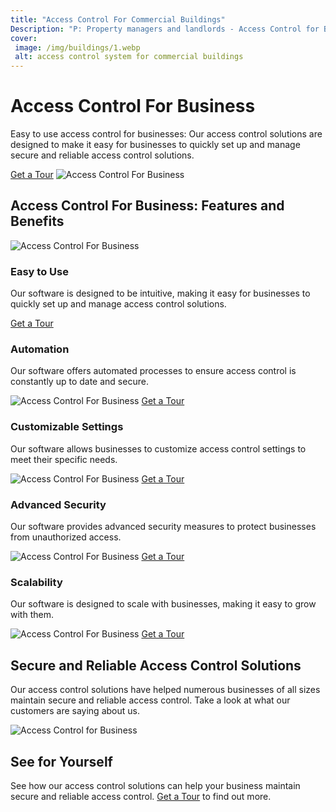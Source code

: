 ```yaml
---
title: "Access Control For Commercial Buildings"
Description: "P: Property managers and landlords - Access Control for Business provides easy-to-use solutions that enable authorized entry control to your buildings. Find access control products and services tailored to your business needs now."
cover: 
 image: /img/buildings/1.webp
 alt: access control system for commercial buildings
---
```


<h1>Access Control For Business</h1>
<p>Easy to use access control for businesses: Our access control solutions are designed to make it easy for businesses to quickly set up and manage secure and reliable access control solutions.</p>
<a href="/contact" class="btn">Get a Tour</a>
<img src="/img/buildings/100.webp"  alt="Access Control For Business" />

<h2>Access Control For Business: Features and Benefits</h2>
<img src="/img/buildings/106.webp"  alt="Access Control For Business" />
<h3>Easy to Use</h3>
<p>Our software is designed to be intuitive, making it easy for businesses to quickly set up and manage access control solutions.</p>
<a href="/contact" class="btn btn-primary">Get a Tour</a>

<h3>Automation</h3>
<p>Our software offers automated processes to ensure access control is constantly up to date and secure.</p>
<img src="/img/buildings/101.webp"  alt="Access Control For Business" />
<a href="/contact" class="btn btn-primary">Get a Tour</a>

<h3>Customizable Settings</h3>
<p>Our software allows businesses to customize access control settings to meet their specific needs.</p>
<img src="/img/buildings/102.webp" alt="Access Control For Business" />
<a href="/contact" class="btn btn-primary">Get a Tour</a>

<h3>Advanced Security</h3>
<p>Our software provides advanced security measures to protect businesses from unauthorized access.</p>
<img src="/img/buildings/103.webp" alt="Access Control For Business" />
<a href="/contact" class="btn btn-primary">Get a Tour</a>

<h3>Scalability</h3>
<p>Our software is designed to scale with businesses, making it easy to grow with them.</p>
<img src="/img/buildings/104.webp" alt="Access Control For Business" />
<a href="/contact" class="btn btn-primary">Get a Tour</a>

<h2>Secure and Reliable Access Control Solutions</h2>
<p>Our access control solutions have helped numerous businesses of all sizes maintain secure and reliable access control. Take a look at what our customers are saying about us.</p>
<img src="/img/buildings/105.webp" alt="Access Control for Business" />

<h2>See for Yourself</h2>
<p>See how our access control solutions can help your business maintain secure and reliable access control. <a href="/contact" class="btn btn-primary">Get a Tour</a> to find out more.</p>